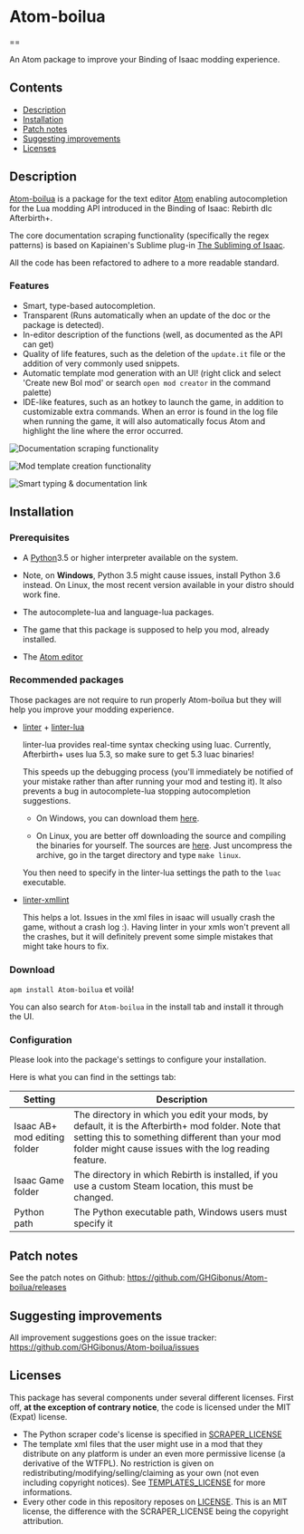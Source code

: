 # **Atom-boilua**
==

An Atom package to improve your Binding of Isaac modding experience.


## **Contents**
- [Description](#Description)
- [Installation](#Installation)
- [Patch notes](#Patch)
- [Suggesting improvements](#Suggesting)
- [Licenses](#Licenses)


## **Description**
[Atom-boilua](https://github.com/GHGibonus/Atom-boilua) is a package for the text editor [Atom](https://atom.io/) enabling autocompletion for the Lua modding API introduced in the Binding of Isaac: Rebirth dlc Afterbirth+.

The core documentation scraping functionality (specifically the regex patterns) is based on Kapiainen's Sublime plug-in [The Subliming of Isaac](https://github.com/Kapiainen/The-Subliming-Of-Isaac).

All the code has been refactored to adhere to a more readable standard.

### **Features**
 - Smart, type-based autocompletion.
 - Transparent (Runs automatically when an update of the doc or the package is detected).
 - In-editor description of the functions (well, as documented as the API can get)
 - Quality of life features, such as the deletion of the `update.it` file or the addition of very commonly used snippets.
 - Automatic template mod generation with an UI! (right click and select 'Create new BoI mod' or search `open mod creator` in the command palette)
 - IDE-like features, such as an hotkey to launch the game, in addition to customizable extra commands. When an error is found in the log file when running the game, it will also automatically focus Atom and highlight the line where the error occurred.

![Documentation scraping functionality](https://raw.githubusercontent.com/GHGibonus/Atom-boilua/master/resources/demo_doc.png)

![Mod template creation functionality](https://raw.githubusercontent.com/GHGibonus/Atom-boilua/master/resources/demo_mod_creation.png)

![Smart typing & documentation link](https://raw.githubusercontent.com/GHGibonus/Atom-boilua/master/resources/demo_newmod.png)


## **Installation**

### **Prerequisites**
- A [Python](https://www.python.org)3.5 or higher interpreter available on the system.

- Note, on **Windows**, Python 3.5 might cause issues, install Python 3.6 instead. On Linux, the most recent version available in your distro should work fine.

- The autocomplete-lua and language-lua packages.

- The game that this package is supposed to help you mod, already installed.

- The [Atom editor](https://atom.io/)

### **Recommended packages**

Those packages are not require to run properly Atom-boilua but they will help you improve your modding experience.
 - [linter](https://atom.io/packages/linter) + [linter-lua](https://atom.io/packages/linter-lua)

    linter-lua provides real-time syntax checking using luac. Currently, Afterbirth+ uses lua 5.3, so make sure to get 5.3 luac binaries!

    This speeds up the debugging process (you'll immediately be notified of your mistake rather than after running your mod and testing it). It also prevents a bug in autocomplete-lua stopping autocompletion suggestions.

   - On Windows, you can download them [here](http://lua-users.org/wiki/LuaBinaries).

   - On Linux, you are better off downloading the source and compiling the binaries for yourself. The sources are [here](https://www.lua.org/ftp/). Just uncompress the archive, go in the target directory and type `make linux`.

   You then need to specify in the linter-lua settings the path to the `luac` executable.

 - [linter-xmllint](https://atom.io/packages/linter-xmllint)

   This helps a lot. Issues in the xml files in isaac will usually crash the game, without a crash log :). Having linter in your xmls won't prevent all the crashes, but it will definitely prevent some simple mistakes that might take hours to fix.

### **Download**

`apm install Atom-boilua` et voilà!

You can also search for `Atom-boilua` in the install tab and install it through the UI.

### **Configuration**
Please look into the package's settings to configure your installation.

Here is what you can find in the settings tab:

| Setting                      | Description                         |
| ---------------------------- | ----------------------------------- |
| Isaac AB+ mod editing folder | The directory in which you edit your mods, by default, it is the Afterbirth+ mod folder. Note that setting this to something different than your mod folder might cause issues with the log reading feature.|
| Isaac Game folder            | The directory in which Rebirth is installed, if you use a custom Steam location, this must be changed.
| Python path                  | The Python executable path, Windows users must specify it |

## **Patch notes**
See the patch notes on Github: https://github.com/GHGibonus/Atom-boilua/releases

## **Suggesting improvements**
All improvement suggestions goes on the issue tracker: https://github.com/GHGibonus/Atom-boilua/issues

## **Licenses**
This package has several components under several different licenses. First off, **at the exception of contrary notice**, the code is licensed under the MIT (Expat) license.

 - The Python scraper code's license is specified in [SCRAPER_LICENSE](#lib/scraper/SCRAPER_LICENSE)
 - The template xml files that the user might use in a mod that they distribute on any platform is under an even more permissive license (a derivative of the WTFPL). No restriction is given on redistributing/modifying/selling/claiming as your own (not even including copyright notices). See [TEMPLATES_LICENSE](#templates/TEMPLATES_LICENSE) for more informations.
 - Every other code in this repository reposes on [LICENSE](#lib/LICENSE). This is an MIT license, the difference with the SCRAPER_LICENSE being the copyright attribution.
